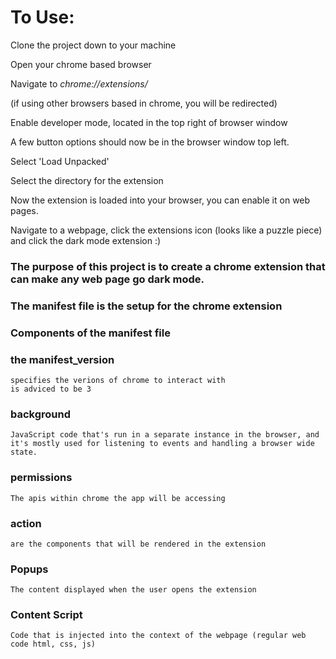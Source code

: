 # To Use:
Clone the project down to your machine

Open your chrome based browser

Navigate to   *chrome://extensions/*

(if using other browsers based in chrome, you will be redirected)

Enable developer mode, located in the top right of browser window

A few button options should now be in the browser window top left.

Select 'Load Unpacked'

Select the directory for the extension

Now the extension is loaded into your browser, you can enable it on web pages.

Navigate to a webpage, click the extensions icon (looks like a puzzle piece) and click the dark mode extension :)



### The purpose of this project is to create a chrome extension that can make any web page go dark mode. 



### The manifest file is the setup for the chrome extension

### Components of the manifest file

### the manifest_version
    
    specifies the verions of chrome to interact with
    is adviced to be 3

### background 
    
    JavaScript code that's run in a separate instance in the browser, and it's mostly used for listening to events and handling a browser wide state.

### permissions 
    
    The apis within chrome the app will be accessing

### action 
    
    are the components that will be rendered in the extension

### Popups

    The content displayed when the user opens the extension

### Content Script

    Code that is injected into the context of the webpage (regular web code html, css, js)

